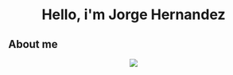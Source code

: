 <div align="center">
    <h1 align ="center">Hello, i'm Jorge Hernandez</h1>
</div>

## About me

<p align="center">
  <a href="https://skillicons.dev">
    <img src="https://skillicons.dev/icons?i=git,kubernetes,docker,c,vim" />
  </a>
</p>
